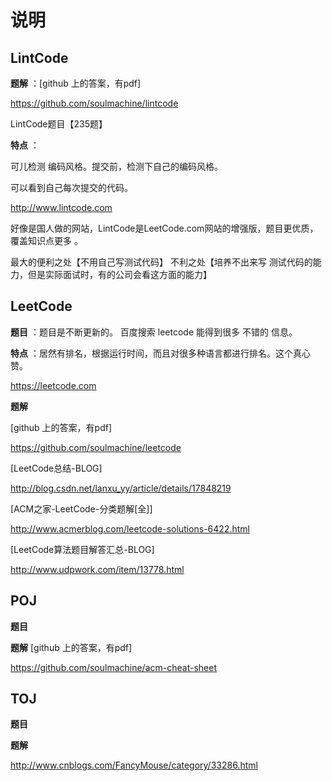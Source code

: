 # 说明

## LintCode 

**题解** ：[github 上的答案，有pdf]
>
https://github.com/soulmachine/lintcode


LintCode题目【235题】 


**特点** ：

可儿检测 编码风格。提交前，检测下自己的编码风格。

可以看到自己每次提交的代码。
>
http://www.lintcode.com 

好像是国人做的网站，LintCode是LeetCode.com网站的增强版，题目更优质，覆盖知识点更多 。

最大的便利之处【不用自己写测试代码】
不利之处【培养不出来写 测试代码的能力，但是实际面试时，有的公司会看这方面的能力】



## LeetCode
**题目** ：题目是不断更新的。 百度搜索 leetcode 能得到很多 不错的 信息。

**特点** ：居然有排名，根据运行时间，而且对很多种语言都进行排名。这个真心赞。

>
https://leetcode.com

**题解**
 
[github 上的答案，有pdf]
>
https://github.com/soulmachine/leetcode

[LeetCode总结-BLOG]
>
http://blog.csdn.net/lanxu_yy/article/details/17848219

[ACM之家-LeetCode-分类题解[全]]
>
http://www.acmerblog.com/leetcode-solutions-6422.html

[LeetCode算法题目解答汇总-BLOG]
>
http://www.udpwork.com/item/13778.html

## POJ
**题目**
>

**题解**
[github 上的答案，有pdf]
>
https://github.com/soulmachine/acm-cheat-sheet

## TOJ

**题目**
>

**题解**
>
http://www.cnblogs.com/FancyMouse/category/33286.html